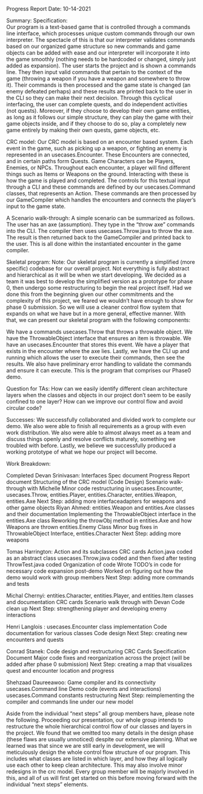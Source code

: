 Progress Report
Date: 10-14-2021

Summary:
Specification:  
Our program is a text-based game that is controlled through a commands line interface, which processes unique custom commands through our own interpreter. The spectacle of this is that our interpreter validates commands based on our organized game structure so new commands and game objects can be added with ease and our interpreter will incorporate it into the game smoothly (nothing needs to be hardcoded or changed, simply just added as expansion). The user starts the project and is shown a commands line. They then input valid commands that pertain to the context of the game (throwing a weapon if you have a weapon and somewhere to throw it). Their commands is then processed and the game state is changed (an enemy defeated perhaps) and these results are printed back to the user in the CLI so they can make their next decision. Through this cyclical interfacing, the user can complete quests, and do independent activities (not quests). Moreover, if they choose to develop their own game entities, as long as it follows our simple structure, they can play the game with their game objects inside, and if they choose to do so, play a completely new game entirely by making their own quests, game objects, etc.

CRC model:
Our CRC model is based on an encounter based system. Each event in the game, such as picking up a weapon, or fighting an enemy is represented in an usecases.Encounter. These Encounters are connected, and in certain paths form Quests. Game Characters can be Players, Enemies, or NPCs. Throughout each encounter, a player will find different things such as Items or Weapons on the ground. Interacting with these is how the game is played and completed. The controls for this textual input through a CLI and these commands are defined by our usecases.Command classes, that represents an Action. These commands are then processed by our GameCompiler which handles the encounters and connects the player’s input to the game state.

A Scenario walk-through:
A simple scenario can be summarized as follows. The user has an axe (assumption). They type in the “throw axe” commands into the CLI. The compiler then uses usecases.Throw.java to throw the axe. The result is then returned back to the GameCompiler and printed back to the user. This is all done within the instantiated encounter in the game compiler.

Skeletal program:
Note: Our skeletal program is currently a simplified (more specific) codebase for our overall project. Not everything is fully abstract and hierarchical as it will be when we start developing. We decided as a team it was best to develop the simplified version as a prototype for phase 0, then undergo some restructuring to begin the real project itself. Had we done this from the beginning given our other commitments and the complexity of this project, we feared we wouldn’t have enough to show for phase 0 submission. So we will use a cleaner control flow system that expands on what we have but in a more general, effective manner. With that, we can present our skeletal program with the following components:

We have a commands usecases.Throw that throws a throwable object. We have the ThrowableObject interface that ensures an item is throwable. We have an usecases.Encounter that stores this event. We have a player that exists in the encounter where the axe lies. Lastly, we have the CLI up and running which allows the user to execute their commands, then see the results. We also have preliminary error handling to validate the commands and ensure it can execute. This is the program that comprises our Phase0 demo.

Question for TAs:
How can we easily identify different clean architecture layers when the classes and objects in our project don’t seem to be easily confined to one layer?
How can we improve our control flow and avoid circular code?

Successes:
We successfully collaborated and divided work to complete our demo. We also were able to finish all requirements as a group with even work distribution. We also were able to almost always meet as a team and discuss things openly and resolve conflicts maturely, something we troubled with before. Lastly, we believe we successfully produced a working prototype of what we hope our project will become.


Work Breakdown:

Completed
Devan Srinivasan:
Interfaces
Spec document
Progress Report document
Structuring of the CRC model (Code Design)
Scenario walk-through with Michelle
Minor code restructuring in usecases.Encounter, usecases.Throw, entities.Player, entities.Character, entities.Weapon, entities.Axe
Next Step: adding more interfaceadapters for weapons and other game objects
Riyan Ahmed:
entities.Weapon and entities.Axe classes and their documentation
Implementing the ThrowableObject interface in the entities.Axe class
Reworking the throwObj method in entities.Axe and how Weapons are thrown
entities.Enemy Class
Minor bug fixes in ThrowableObject Interface, entities.Character
Next Step: adding more weapons

Tomas Harrington:
Action and its subclasses CRC cards
Action.java coded as an abstract class
usecases.Throw.java coded and then fixed after testing
ThrowTest.java coded
Organization of code
Wrote TODO’s in code for necessary code expansion post-demo
Worked on figuring out how the demo would work with group members
Next Step: adding more commands and tests

Michal Chernyi:
entities.Character, entities.Player, and entities.Item classes and documentation
CRC cards
Scenario walk through with Devan
Code clean up
Next Step: strengthening player and developing enemy interactions

Henri Langlois :
usecases.Encounter class implementation
Code documentation for various classes
Code design
Next Step: creating new encounters and quests

Conrad Stanek:
Code design and restructuring
CRC Cards
Specification Document
Major code fixes and reorganization across the project (will be added after phase 0 submission)
Next Step: creating a map that visualizes quest and encounter location and progress

Shehzaad Daureeawoo:
Game compiler and its connectivity
usecases.Command line
Demo code (events and interactions)
usecases.Command constants
restructuring
Next Step: reimplementing the compiler and commands line under our new model

Aside from the individual “next steps” all group members have, please note the following. Proceeding our presentation, our whole group intends to restructure the whole hierarchical control flow of our classes and layers in the project. We found that we omitted too many details in the design phase (these flaws are usually unnoticed) despite our extensive planning. What we learned was that since we are still early in development, we will meticulously design the whole control flow structure of our program. This includes what classes are listed in which layer, and how they all logically use each other to keep clean architecture. This may also involve minor redesigns in the crc model.  Every group member will be majorly involved in this, and all of us will first get started on this before moving forward with the individual “next steps” elements.
